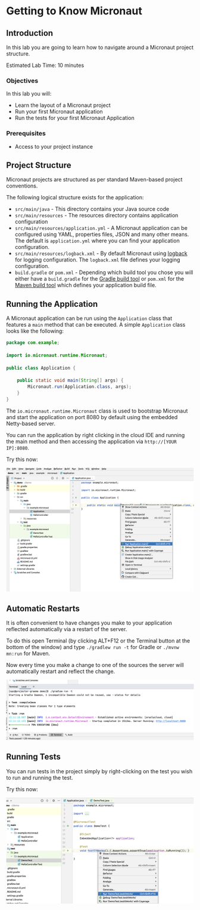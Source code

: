 # Getting to Know Micronaut

## Introduction
In this lab you are going to learn how to navigate around a Micronaut project structure.

Estimated Lab Time: 10 minutes

### Objectives

In this lab you will:
* Learn the layout of a Micronaut project
* Run your first Micronaut application
* Run the tests for your first Micronaut Application

### Prerequisites
- Access to your project instance


## Project Structure
Micronaut projects are structured as per standard Maven-based project conventions.

The following logical structure exists for the application:

* `src/main/java` - This directory contains your Java source code
* `src/main/resources` - The resources directory contains application configuration 
* `src/main/resources/application.yml` - A Micronaut application can be configured using YAML, properties files, JSON and many other means. The default is `application.yml` where you can find your application configuration.
* `src/main/resources/logback.xml` - By default Micronaut using [logback](http://logback.qos.ch) for logging configuration. The `logback.xml` file defines your logging configuration.
* `build.gradle` or `pom.xml` - Depending which build tool you chose you will either have a `build.gradle` for the [Gradle build tool](https://gradle.org) or `pom.xml` for the [Maven build tool](https://maven.apache.org) which defines your application build file.

## Running the Application
A Micronaut application can be run using the `Application` class that features a `main` method that can be executed. A simple `Application` class looks like the following:

```java
package com.example;

import io.micronaut.runtime.Micronaut;

public class Application {

    public static void main(String[] args) {
        Micronaut.run(Application.class, args);
    }
}
```

The `io.micronaut.runtime.Micronaut` class is used to bootstrap Micronaut and start the application on port 8080 by default using the embedded Netty-based server.

You can run the application by right clicking in the cloud IDE and running the main method and then accessing the application via `http://[YOUR IP]:8080`. 

Try this now:

![Running the application](images/running.png)

## Automatic Restarts
It is often convenient to have changes you make to your application reflected automatically via a restart of the server.

To do this open Terminal (by clicking ALT+F12 or the Terminal button at the bottom of the window) and type `./gradlew run -t` for Gradle or `./mvnw mn:run` for Maven.

Now every time you make a change to one of the sources the server will automatically restart and reflect the change.

![Running the application](images/autorestart.png)

## Running Tests 
You can run tests in the project simply by right-clicking on the test you wish to run and running the test.

Try this now:

![Running tests](images/running-tests.png)
